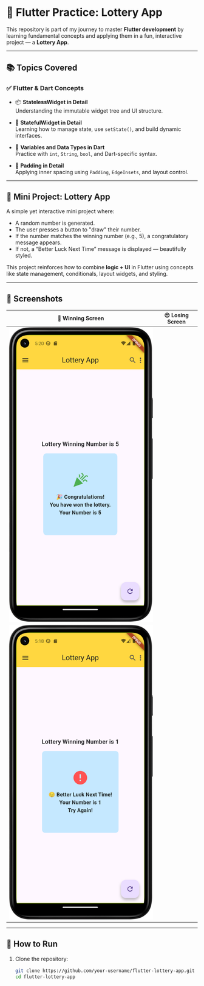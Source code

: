 # 🎯 Flutter Practice: Lottery App

This repository is part of my journey to master **Flutter development** by learning fundamental concepts and applying them in a fun, interactive project — a **Lottery App**.

---

## 📚 Topics Covered

### ✅ Flutter & Dart Concepts
- 📦 **StatelessWidget in Detail**  
  Understanding the immutable widget tree and UI structure.

- 🔁 **StatefulWidget in Detail**  
  Learning how to manage state, use `setState()`, and build dynamic interfaces.

- 🧮 **Variables and Data Types in Dart**  
  Practice with `int`, `String`, `bool`, and Dart-specific syntax.

- 📐 **Padding in Detail**  
  Applying inner spacing using `Padding`, `EdgeInsets`, and layout control.

---

## 🎰 Mini Project: Lottery App

A simple yet interactive mini project where:
- A random number is generated.
- The user presses a button to "draw" their number.
- If the number matches the winning number (e.g., 5), a congratulatory message appears.
- If not, a “Better Luck Next Time” message is displayed — beautifully styled.

This project reinforces how to combine **logic + UI** in Flutter using concepts like state management, conditionals, layout widgets, and styling.

---

## 📸 Screenshots

| 🎉 Winning Screen | 😔 Losing Screen |
|------------------|------------------|
| ![Winning Screen](https://github.com/Anas-Khannn/Lottery-App/blob/bf2a1124b89cc3be411ab21e696c606d03a9fbdc/Screenshot_20250801_172021.png) 
| ![Losing Screen](https://github.com/Anas-Khannn/Lottery-App/blob/bf2a1124b89cc3be411ab21e696c606d03a9fbdc/Screenshot_20250801_171914.png) |

---

## 🚀 How to Run

1. Clone the repository:
   ```bash
   git clone https://github.com/your-username/flutter-lottery-app.git
   cd flutter-lottery-app
